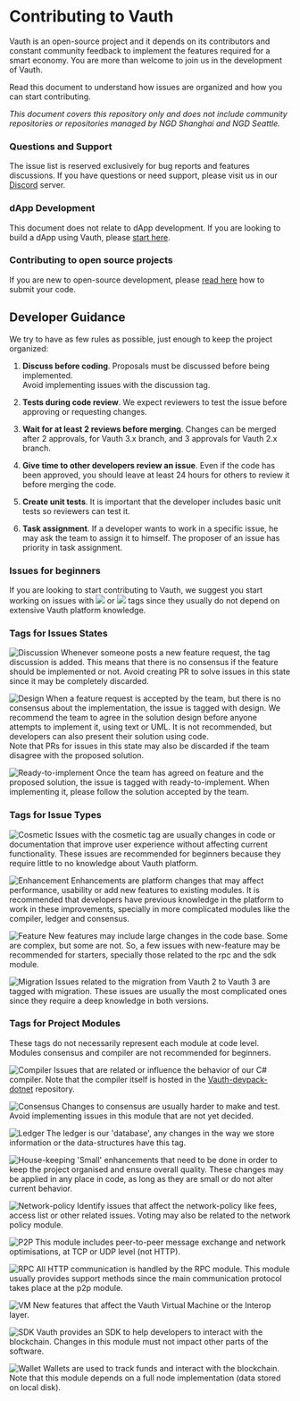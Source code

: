 
# Contributing to Vauth
Vauth is an open-source project and it depends on its contributors and constant community feedback to implement the features required for a smart economy. You are more than welcome to join us in the development of Vauth.  

Read this document to understand how issues are organized and how you can start contributing.

*This document covers this repository only and does not include community repositories or repositories managed by NGD Shanghai and NGD Seattle.*

### Questions and Support
The issue list is reserved exclusively for bug reports and features discussions. If you have questions or need support, please visit us in our [Discord](https://discord.io/Vauth) server.  

### dApp Development
This document does not relate to dApp development. If you are looking to build a dApp using Vauth, please [start here](https://projectsolomon.com/vauth/dev).

### Contributing to open source projects
If you are new to open-source development, please [read here](https://opensource.guide/how-to-contribute/#opening-a-pull-request) how to submit your code.

## Developer Guidance
We try to have as few rules as possible,  just enough to keep the project organized:


1.  **Discuss before coding**. Proposals must be discussed before being implemented.  
Avoid implementing issues with the discussion tag.
2. **Tests during code review**. We expect reviewers to test the issue before approving or requesting changes.

3. **Wait for at least 2 reviews before merging**. Changes can be merged after 2 approvals, for Vauth 3.x branch, and 3 approvals for Vauth 2.x branch.

3. **Give time to other developers review an issue**. Even if the code has been approved, you should leave at least 24 hours for others to review it before merging the code.

4. **Create unit tests**. It is important that the developer includes basic unit tests so reviewers can test it.

5. **Task assignment**. If a developer wants to work in a specific issue, he may ask the team to assign it to himself. The proposer of an issue has priority in task assignment.


### Issues for beginners
If you are looking to start contributing to Vauth, we suggest you start working on issues with ![](./.github/images/cosmetic.png) or ![](./.github/images/house-keeping.png) tags since they usually do not depend on extensive Vauth platform knowledge. 

### Tags for Issues States

![Discussion](./.github/images/discussion.png) Whenever someone posts a new feature request, the tag discussion is added. This means that there is no consensus if the feature should be implemented or not. Avoid creating PR to solve issues in this state since it may be completely discarded.

![Design](./.github/images/solution-design.png) When a feature request is accepted by the team, but there is no consensus about the implementation, the issue is tagged with design. We recommend the team to agree in the solution design before anyone attempts to implement it, using text or UML. It is not recommended, but developers can also present their solution using code.  
Note that PRs for issues in this state may also be discarded if the team disagree with the proposed solution.

![Ready-to-implement](./.github/images/ready-to-implement.png) Once the team has agreed on feature and the proposed solution, the issue is tagged with ready-to-implement. When implementing it, please follow the solution accepted by the team.

### Tags for Issue Types

![Cosmetic](./.github/images/cosmetic.png) Issues with the cosmetic tag are usually changes in code or documentation that improve user experience without affecting current functionality. These issues are recommended for beginners because they require little to no knowledge about Vauth platform.

![Enhancement](./.github/images/enhancement.png) Enhancements are platform changes that may affect performance, usability or add new features to existing modules. It is recommended that developers have previous knowledge in the platform to work in these improvements, specially in more complicated modules like the compiler, ledger and consensus.

![Feature](./.github/images/new-feature.png) New features may include large changes in the code base. Some are complex, but some are not. So, a few issues with new-feature may be recommended for starters, specially those related to the rpc and the sdk module.

![Migration](./.github/images/migration.png) Issues related to the migration from Vauth 2 to Vauth 3 are tagged with migration. These issues are usually the most complicated ones since they require a deep knowledge in both versions.

### Tags for Project Modules 
These tags do not necessarily represent each module at code level. Modules consensus and compiler are not recommended for beginners.

![Compiler](./.github/images/compiler.png) Issues that are related or influence the behavior of our C# compiler. Note that the compiler itself is hosted in the [Vauth-devpack-dotnet](https://github.com/Vauth-project/Vauth-devpack-dotnet) repository.

![Consensus](./.github/images/consensus.png) Changes to consensus are usually harder to make and test. Avoid implementing issues in this module that are not yet decided.

![Ledger](./.github/images/ledger.png) The ledger is our 'database', any changes in the way we store information or the data-structures have this tag.

![House-keeping](./.github/images/house-keeping.png) 'Small' enhancements that need to be done in order to keep the project organised and ensure overall quality. These changes may be applied in any place in code, as long as they are small or do not alter current behavior.

![Network-policy](./.github/images/network-policy.png) Identify issues that affect the network-policy like fees, access list or other related issues. Voting may also be related to the network policy module.

![P2P](./.github/images/p2p.png) This module includes peer-to-peer message exchange and network optimisations, at TCP or UDP level (not HTTP).

![RPC](./.github/images/rpc.png) All HTTP communication is handled by the RPC module. This module usually provides support methods since the main communication protocol takes place at the p2p module.

![VM](./.github/images/vm.png) New features that affect the Vauth Virtual Machine or the Interop layer.

![SDK](./.github/images/sdk.png) Vauth provides an SDK to help developers to interact with the blockchain. Changes in this module must not impact other parts of the software. 

![Wallet](./.github/images/wallet.png) Wallets are used to track funds and interact with the blockchain. Note that this module depends on a full node implementation (data stored on local disk).





